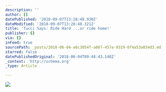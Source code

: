 ```yaml
---
description: ''
author: []
datePublished: '2018-09-07T13:28:48.930Z'
dateModified: '2018-09-07T13:28:48.321Z'
title: 'Tucci Says: Ride Hard ...or ride home!'
publisher: {}
via: {}
inFeed: true
sourcePath: _posts/2018-06-04-a6c3054f-a867-457a-9319-0f4a53a834d3.md
starred: false
datePublishedOriginal: '2018-06-04T09:48:43.148Z'
_context: 'http://schema.org'
_type: Article

---
```

![](https://the-grid-user-content.s3-us-west-2.amazonaws.com/64fdbb21-15cd-4656-9ec4-1bacc27856d9.jpg)